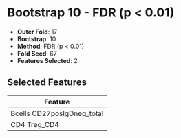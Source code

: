 # Bootstrap 10 - FDR (p < 0.01)

- **Outer Fold**: 17
- **Bootstrap**: 10
- **Method**: FDR (p < 0.01)
- **Fold Seed**: 67
- **Features Selected**: 2

## Selected Features

| Feature |
|---------|
| Bcells CD27posIgDneg_total |
| CD4 Treg_CD4 |
